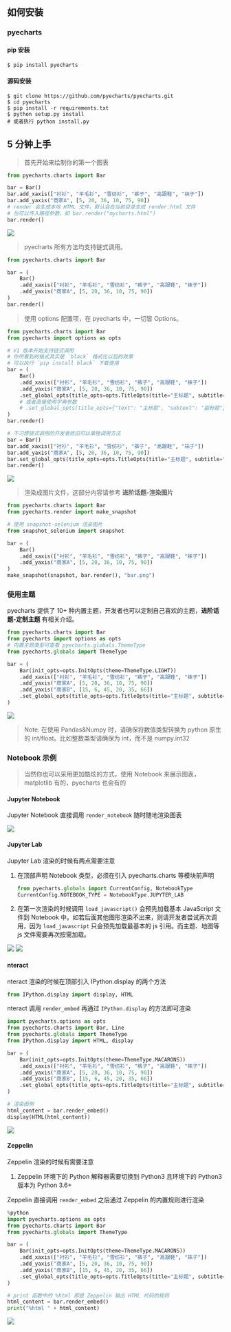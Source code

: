 ## 如何安装

### pyecharts

#### pip 安装
```shell
$ pip install pyecharts
```

#### 源码安装
```shell
$ git clone https://github.com/pyecharts/pyecharts.git
$ cd pyecharts
$ pip install -r requirements.txt
$ python setup.py install
# 或者执行 python install.py
```

## 5 分钟上手

> 首先开始来绘制你的第一个图表

```python
from pyecharts.charts import Bar

bar = Bar()
bar.add_xaxis(["衬衫", "羊毛衫", "雪纺衫", "裤子", "高跟鞋", "袜子"])
bar.add_yaxis("商家A", [5, 20, 36, 10, 75, 90])
# render 会生成本地 HTML 文件，默认会在当前目录生成 render.html 文件
# 也可以传入路径参数，如 bar.render("mycharts.html")
bar.render()
```
![](https://user-images.githubusercontent.com/19553554/55601215-656d1480-5792-11e9-87ac-19b912619d7f.png)

> pyecharts 所有方法均支持链式调用。

```python
from pyecharts.charts import Bar

bar = (
    Bar()
    .add_xaxis(["衬衫", "羊毛衫", "雪纺衫", "裤子", "高跟鞋", "袜子"])
    .add_yaxis("商家A", [5, 20, 36, 10, 75, 90])
)
bar.render()
```

> 使用 options 配置项，在 pyecharts 中，一切皆 Options。

```python
from pyecharts.charts import Bar
from pyecharts import options as opts

# V1 版本开始支持链式调用
# 你所看到的格式其实是 `black` 格式化以后的效果
# 可以执行 `pip install black` 下载使用
bar = (
    Bar()
    .add_xaxis(["衬衫", "羊毛衫", "雪纺衫", "裤子", "高跟鞋", "袜子"])
    .add_yaxis("商家A", [5, 20, 36, 10, 75, 90])
    .set_global_opts(title_opts=opts.TitleOpts(title="主标题", subtitle="副标题"))
    # 或者直接使用字典参数
    # .set_global_opts(title_opts={"text": "主标题", "subtext": "副标题"})
)
bar.render()

# 不习惯链式调用的开发者依旧可以单独调用方法
bar = Bar()
bar.add_xaxis(["衬衫", "羊毛衫", "雪纺衫", "裤子", "高跟鞋", "袜子"])
bar.add_yaxis("商家A", [5, 20, 36, 10, 75, 90])
bar.set_global_opts(title_opts=opts.TitleOpts(title="主标题", subtitle="副标题"))
bar.render()
```
![](https://user-images.githubusercontent.com/19553554/55601443-85510800-5793-11e9-8479-26ff27cdec7e.png)

> 渲染成图片文件，这部分内容请参考 **进阶话题-渲染图片**

```python
from pyecharts.charts import Bar
from pyecharts.render import make_snapshot

# 使用 snapshot-selenium 渲染图片
from snapshot_selenium import snapshot

bar = (
    Bar()
    .add_xaxis(["衬衫", "羊毛衫", "雪纺衫", "裤子", "高跟鞋", "袜子"])
    .add_yaxis("商家A", [5, 20, 36, 10, 75, 90])
)
make_snapshot(snapshot, bar.render(), "bar.png")
```

### 使用主题

pyecharts 提供了 10+ 种内置主题，开发者也可以定制自己喜欢的主题，**进阶话题-定制主题** 有相关介绍。

```python
from pyecharts.charts import Bar
from pyecharts import options as opts
# 内置主题类型可查看 pyecharts.globals.ThemeType
from pyecharts.globals import ThemeType

bar = (
    Bar(init_opts=opts.InitOpts(theme=ThemeType.LIGHT))
    .add_xaxis(["衬衫", "羊毛衫", "雪纺衫", "裤子", "高跟鞋", "袜子"])
    .add_yaxis("商家A", [5, 20, 36, 10, 75, 90])
    .add_yaxis("商家B", [15, 6, 45, 20, 35, 66])
    .set_global_opts(title_opts=opts.TitleOpts(title="主标题", subtitle="副标题"))
)
```
![](https://user-images.githubusercontent.com/19553554/55601589-26d85980-5794-11e9-828e-56ae109819f2.png)

> Note: 在使用 Pandas&Numpy 时，请确保将数值类型转换为 python 原生的 int/float。比如整数类型请确保为 int，而不是 numpy.int32

### Notebook 示例

> 当然你也可以采用更加酷炫的方式，使用 Notebook 来展示图表，matplotlib 有的，pyecharts 也会有的

#### Jupyter Notebook

Jupyter Notebook 直接调用 `render_notebook` 随时随地渲染图表

![](https://user-images.githubusercontent.com/19553554/55602094-715ad580-5796-11e9-8477-d745ce9b8a20.png)

#### Jupyter Lab

Jupyter Lab 渲染的时候有两点需要注意
1. 在顶部声明 Notebook 类型，必须在引入 pyecharts.charts 等模块前声明
    ```python
    from pyecharts.globals import CurrentConfig, NotebookType
    CurrentConfig.NOTEBOOK_TYPE = NotebookType.JUPYTER_LAB
    ```
2. 在第一次渲染的时候调用 `load_javascript()` 会预先加载基本 JavaScript 文件到 Notebook 中。如若后面其他图形渲染不出来，则请开发者尝试再次调用，因为 `load_javascript` 只会预先加载最基本的 js 引用。而主题、地图等 js 文件需要再次按需加载。

![](https://user-images.githubusercontent.com/19553554/55602584-f2b36780-5798-11e9-8ce4-b579344b3a8f.png)
![](https://user-images.githubusercontent.com/19553554/55602583-f2b36780-5798-11e9-9fcd-ad0de498f7f1.png)

#### nteract

nteract 渲染的时候在顶部引入 IPython.display 的两个方法
```python
from IPython.display import display, HTML
```

nteract 调用 `render_embed` 再通过 `IPython.display` 的方法即可渲染
```python
import pyecharts.options as opts
from pyecharts.charts import Bar, Line
from pyecharts.globals import ThemeType
from IPython.display import HTML, display

bar = (
    Bar(init_opts=opts.InitOpts(theme=ThemeType.MACARONS))
    .add_xaxis(["衬衫", "羊毛衫", "雪纺衫", "裤子", "高跟鞋", "袜子"])
    .add_yaxis("商家A", [5, 20, 36, 10, 75, 90])
    .add_yaxis("商家B", [15, 6, 45, 20, 35, 66])
    .set_global_opts(title_opts=opts.TitleOpts(title="主标题", subtitle="副标题"))
)

# 渲染图例
html_content = bar.render_embed()
display(HTML(html_content))
```

![](https://user-images.githubusercontent.com/17564655/60080911-5c715b00-9763-11e9-9e14-7afaa0df2efe.png)

#### Zeppelin

Zeppelin 渲染的时候有需要注意
1. Zeppelin 环境下的 Python 解释器需要切换到 Python3 且环境下的 Python3 版本为 Python 3.6+

Zeppelin 直接调用 `render_embed` 之后通过 Zeppelin 的内置规则进行渲染
```python
%python
import pyecharts.options as opts
from pyecharts.charts import Bar
from pyecharts.globals import ThemeType

bar = (
    Bar(init_opts=opts.InitOpts(theme=ThemeType.MACARONS))
    .add_xaxis(["衬衫", "羊毛衫", "雪纺衫", "裤子", "高跟鞋", "袜子"])
    .add_yaxis("商家A", [5, 20, 36, 10, 75, 90])
    .add_yaxis("商家B", [15, 6, 45, 20, 35, 66])
    .set_global_opts(title_opts=opts.TitleOpts(title="主标题", subtitle="副标题"))
)

# print 函数中的 %html 即是 Zeppelin 输出 HTML 代码的规则
html_content = bar.render_embed()
print("%html " + html_content)
```

![](https://user-images.githubusercontent.com/17564655/60081761-fd144a80-9764-11e9-9e88-f5056eecf871.png)
